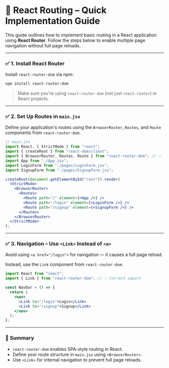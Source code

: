# 📘 React Routing – Quick Implementation Guide

This guide outlines how to implement basic routing in a React application using **React Router**. Follow the steps below to enable multiple page navigation without full page reloads.

---

### ✅ 1. Install React Router

Install `react-router-dom` via npm:

```bash
npm install react-router-dom
```

> Make sure you're using `react-router-dom` (not just `react-router`) in React projects.

---

### ✅ 2. Set Up Routes in `main.jsx`

Define your application's routes using the `BrowserRouter`, `Routes`, and `Route` components from `react-router-dom`.

```jsx
// main.jsx
import React, { StrictMode } from "react";
import { createRoot } from "react-dom/client";
import { BrowserRouter, Routes, Route } from "react-router-dom"; // ✅ Use 'react-router-dom'
import App from "./App.jsx";
import LoginForm from "./pages/LoginForm.jsx";
import SignupForm from "./pages/SignupForm.jsx";

createRoot(document.getElementById("root")).render(
  <StrictMode>
    <BrowserRouter>
      <Routes>
        <Route path="/" element={<App />} />
        <Route path="/login" element={<LoginForm />} />
        <Route path="/signup" element={<SignupForm />} />
      </Routes>
    </BrowserRouter>
  </StrictMode>
);
```

---

### ✅ 3. Navigation – Use `<Link>` Instead of `<a>`

Avoid using `<a href="/login">` for navigation — it causes a full page reload.

Instead, use the `Link` component from `react-router-dom`:

```jsx
import React from "react";
import { Link } from "react-router-dom"; // ✅ Correct import

const Navbar = () => {
  return (
    <nav>
      <Link to="/login">Login</Link>
      <Link to="/signup">Signup</Link>
    </nav>
  );
};
```

---

### 🧠 Summary

- `react-router-dom` enables SPA-style routing in React.
- Define your route structure in `main.jsx` using `<BrowserRouter>`.
- Use `<Link>` for internal navigation to prevent full page reloads.
